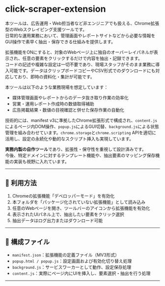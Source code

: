 # click-scraper-extension

本ツールは、広告運用・Web担当者など非エンジニアでも扱える、Chrome拡張型のWebスクレイピング支援ツールです。  
日常的な運用業務において、管理画面やレポートサイトなどから必要な情報をGUI操作で素早く抽出・保存できる仕組みを提供します。

拡張機能をONにすると、対象のWebページ上に独自のオーバーレイパネルが表示され、任意の要素をクリックするだけで内容を抽出・記録できます。  
コードの記述や複雑な設定は一切不要であり、現場スタッフがそのまま業務に導入可能です。データはクリップボードコピーやCSV形式でのダウンロードにも対応しており、即時の資料化・集計が可能です。

本ツールは以下のような業務現場を想定しています：

- 媒体管理画面やレポートからのデータ抜き取り作業の効率化  
- 営業・運用レポート作成時の数値取得補助  
- 広告掲載結果・数値の目視確認と併せた保存作業の自動化

技術的には、manifest v3に準拠したChrome拡張形式で構成され、`content.js`によるページ内DOM操作、`popup.js`によるGUI切替、`background.js`による状態管理を組み合わせています。`chrome.storage`と`chrome.scripting` APIを適切に活用し、設定の永続化や動的なスクリプト挿入も実現しています。

**実務内製の自作ツール**であり、拡張性・保守性を重視して設計済みです。  
今後、特定ドメインに対するテンプレート機能や、抽出要素のマッピング保存機能の実装も視野に入れています。

---

## 🔧 利用方法

1. Chromeの拡張機能「デベロッパーモード」を有効化  
2. 本フォルダを「パッケージ化されていない拡張機能」として読み込み  
3. 任意のWebページを開き、ツールバーのアイコンから拡張機能を有効化  
4. 表示されたUIパネル上で、抽出したい要素をクリック選択  
5. 抽出データはログ出力またはダウンロード可能

---

## 📂 構成ファイル

- `manifest.json`：拡張機能の定義ファイル（MV3形式）
- `popup.html / popup.js`：設定画面および有効化切り替え処理
- `background.js`：サービスワーカーとして動作、設定保存処理
- `content.js`：実際にページ内にUIを挿入し、要素選択・抽出を行う処理

---

